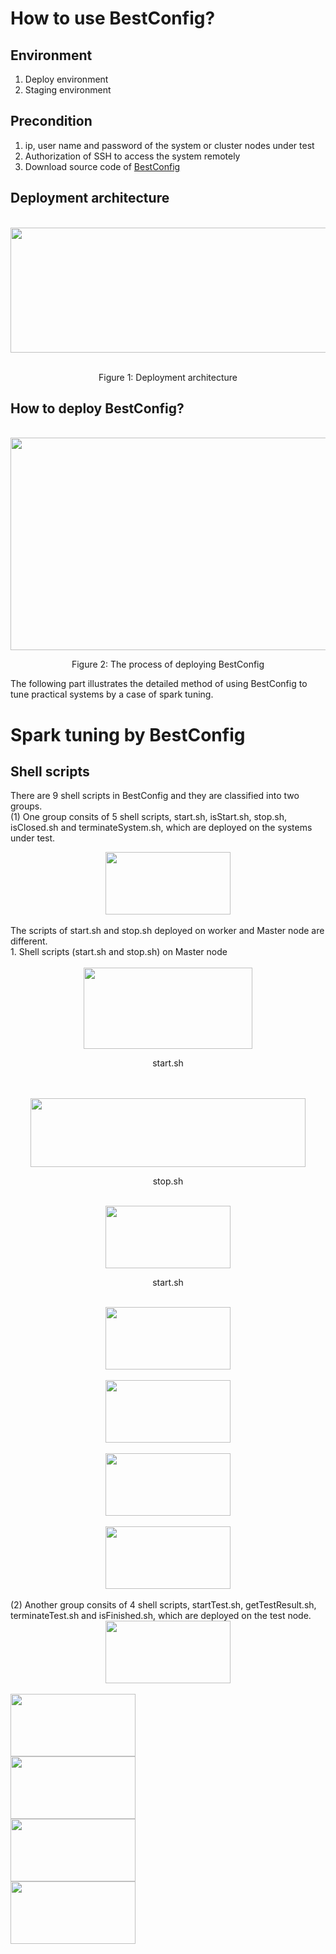 How to use BestConfig?
======================
Environment
-----------
1. Deploy environment
2. Staging environment

Precondition
------------
1. ip, user name and password of the system or cluster nodes under test
2. Authorization of SSH to access the system remotely
3. Download source code of [BestConfig](https://github.com/zhuyuqing/bestconf)

Deployment architecture
-----------------------

<div align=center>
    <br />
    <img src="https://github.com/zhuyuqing/bestconf/blob/master/doc/pics/BestConfig.png" width = "600" height = "200" align=center />
    <p align=center> Figure 1: Deployment architecture </p>
</div>

How to deploy BestConfig?
-----------------------

<div align=center>
    <br />
    <img src="https://github.com/zhuyuqing/bestconf/blob/master/doc/pics/deploy_process.jpg" width = "600" height = "340" align=center />
</div>
<div>
<p align=center>Figure 2: The process of deploying BestConfig </p>
</div>

The following part illustrates the detailed method of using BestConfig to tune practical systems by a case of spark tuning.

Spark tuning by BestConfig
==========================
Shell scripts
-------------
There are 9 shell scripts in BestConfig and they are classified into two groups.<br />
  (1) One group consits of 5 shell scripts, start.sh, isStart.sh, stop.sh, isClosed.sh and terminateSystem.sh, which are deployed on the       systems under test. <br />
  <div align=center>
    <img src="https://github.com/zhuyuqing/bestconf/blob/master/doc/pics/shells-tune.jpg" width = "200" height = "100" align=center />
</div>
<br />
The scripts of start.sh and stop.sh deployed on worker and Master node are different. <br />  
1. Shell scripts (start.sh and stop.sh) on Master node
<br />
<div align=center>
    <br />
    <img src="https://github.com/zhuyuqing/bestconf/blob/master/doc/pics/start.jpg" width = "270" height = "130" align=center />
</div>
<p align=center>start.sh</p>
<br />
<div align=center>
    <br />
    <img src="https://github.com/zhuyuqing/bestconf/blob/master/doc/pics/stop.jpg" width = "440" height = "110" align=center />
</div>
<p align=center>stop.sh</p>
<br />
<div align=center>
    <img src="https://github.com/zhuyuqing/bestconf/blob/master/doc/pics/start_worker.jpg" width = "200" height = "100" align=center />
</div>
<p align=center>start.sh</p>
<br />
<div align=center>
    <img src="https://github.com/zhuyuqing/bestconf/blob/master/doc/pics/stop_worker.jpg" width = "200" height = "100" align=center />
</div>
<br />
<div align=center>
    <img src="https://github.com/zhuyuqing/bestconf/blob/master/doc/pics/isStart.jpg" width = "200" height = "100" align=center />
</div>
<br />
<div align=center>
    <img src="https://github.com/zhuyuqing/bestconf/blob/master/doc/pics/terminateSystem.jpg" width = "200" height = "100" align=center />
</div>
<br />
<div align=center>
    <img src="https://github.com/zhuyuqing/bestconf/blob/master/doc/pics/isClosed.jpg" width = "200" height = "100" align=center />
</div>
<br />
  (2) Another group consits of 4 shell scripts, startTest.sh, getTestResult.sh, terminateTest.sh and isFinished.sh, which are deployed         on the test node. <br />
   <div align=center>
    <img src="https://github.com/zhuyuqing/bestconf/blob/master/doc/pics/shell-test.jpg" width = "200" height = "100" align=center />
</div>
<br />
 <img src="https://github.com/zhuyuqing/bestconf/blob/master/doc/pics/startTest.jpg" width = "200" height = "100" align=center />
</div>
<br />
 <img src="https://github.com/zhuyuqing/bestconf/blob/master/doc/pics/isFinished.jpg" width = "200" height = "100" align=center />
</div>
<br />
 <img src="https://github.com/zhuyuqing/bestconf/blob/master/doc/pics/getTestResult.jpg" width = "200" height = "100" align=center />
</div>
<br />
 <img src="https://github.com/zhuyuqing/bestconf/blob/master/doc/pics/terminateTest.jpg" width = "200" height = "100" align=center />
</div>
<br />


